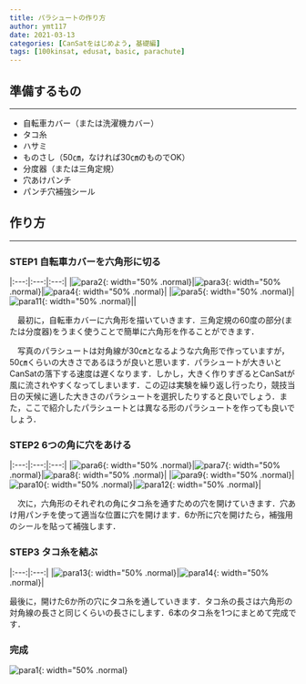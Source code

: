 ```yaml
---
title: パラシュートの作り方
author: ymt117
date: 2021-03-13
categories: [CanSatをはじめよう, 基礎編]
tags: [100kinsat, edusat, basic, parachute]
---
```


## 準備するもの
---

 - 自転車カバー（または洗濯機カバー）
 - タコ糸
 - ハサミ
 - ものさし（50㎝，なければ30㎝のものでOK）
 - 分度器（または三角定規）
 - 穴あけパンチ
 - パンチ穴補強シール

## 作り方
---

### STEP1 自転車カバーを六角形に切る

|:---:|:---:|:---:|
|![para2](/assets/img/post/make-parachute/para2.jpg){: width="50% .normal}|![para3](/assets/img/post/make-parachute/para3.jpg){: width="50% .normal}|![para4](/assets/img/post/make-parachute/para4.jpg){: width="50% .normal}|
|![para5](/assets/img/post/make-parachute/para5.png){: width="50% .normal}|![para11](/assets/img/post/make-parachute/para11.jpg){: width="50% .normal}||

　最初に，自転車カバーに六角形を描いていきます．三角定規の60度の部分(または分度器)をうまく使うことで簡単に六角形を作ることができます．

　写真のパラシュートは対角線が30㎝となるような六角形で作っていますが，50㎝くらいの大きさであるほうが良いと思います．パラシュートが大きいとCanSatの落下する速度は遅くなります．しかし，大きく作りすぎるとCanSatが風に流されやすくなってしまいます．この辺は実験を繰り返し行ったり，競技当日の天候に適した大きさのパラシュートを選択したりすると良いでしょう．また，ここで紹介したパラシュートとは異なる形のパラシュートを作っても良いでしょう．

### STEP2 6つの角に穴をあける

|:---:|:---:|:---:|
|![para6](/assets/img/post/make-parachute/para6.jpg){: width="50% .normal}|![para7](/assets/img/post/make-parachute/para7.jpg){: width="50% .normal}|![para8](/assets/img/post/make-parachute/para8.jpg){: width="50% .normal}|
|![para9](/assets/img/post/make-parachute/para9.jpg){: width="50% .normal}|![para10](/assets/img/post/make-parachute/para10.jpg){: width="50% .normal}|![para12](/assets/img/post/make-parachute/para12.jpg){: width="50% .normal}|

　次に，六角形のそれぞれの角にタコ糸を通すための穴を開けていきます．穴あけ用パンチを使って適当な位置に穴を開けます．6か所に穴を開けたら，補強用のシールを貼って補強します．

### STEP3 タコ糸を結ぶ

|:---:|:---:|
|![para13](/assets/img/post/make-parachute/para13.jpg){: width="50% .normal}|![para14](/assets/img/post/make-parachute/para14.jpg){: width="50% .normal}|

最後に，開けた6か所の穴にタコ糸を通していきます．タコ糸の長さは六角形の対角線の長さと同じくらいの長さにします．6本のタコ糸を1つにまとめて完成です．

### 完成

![para1](/assets/img/post/make-parachute/para1.jpg){: width="50% .normal}